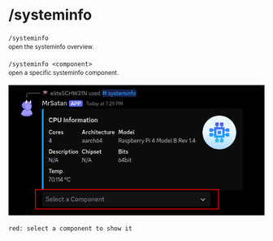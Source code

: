 # /systeminfo

`/systeminfo`  
<small>open the systeminfo overview.</small>
<br><br>
`/systeminfo <component>`  
<small>open a specific systeminfo component.</small>
<br><br>
![Screenshot](../../../img/discord/systeminfo_1.png)
```console
red: select a component to show it
```
<br><br>
